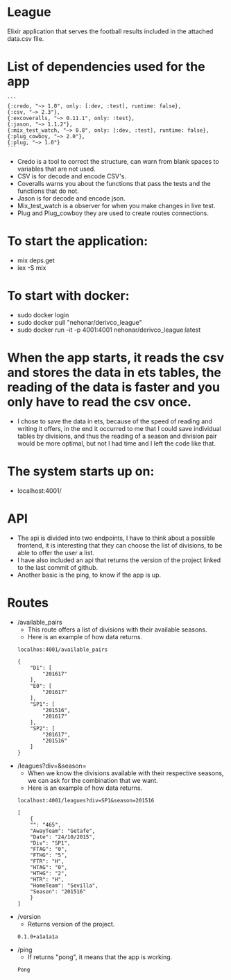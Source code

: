 # League
Elixir application that serves the football results included in the attached data.csv file.

# List of dependencies used for the app
    ```
    {:credo, "~> 1.0", only: [:dev, :test], runtime: false},
    {:csv, "~> 2.3"},
    {:excoveralls, "~> 0.11.1", only: :test},
    {:jason, "~> 1.1.2"},
    {:mix_test_watch, "~> 0.8", only: [:dev, :test], runtime: false},
    {:plug_cowboy, "~> 2.0"},
    {:plug, "~> 1.0"}
    ```
- Credo is a tool to correct the structure, 
can warn from blank spaces to variables that are not used.
- CSV is for decode and encode CSV's.
- Coveralls warns you about the functions that pass the tests 
and the functions that do not.
- Jason is for decode and encode json.
- Mix_test_watch is a observer for when you make changes in live test.
- Plug and Plug_cowboy they are used to create routes connections.

# To start the application:
- mix deps.get
- iex -S mix

# To start with docker:
- sudo docker login
- sudo docker pull "nehonar/derivco_league"
- sudo docker run -it -p 4001:4001 nehonar/derivco_league:latest

# When the app starts, it reads the csv and stores the data in ets tables, the reading of the data is faster and you only have to read the csv once.

- I chose to save the data in ets, because of the speed of reading and writing it offers, 
in the end it occurred to me that I could save individual tables by divisions, 
and thus the reading of a season and division pair would be more optimal, 
but not I had time and I left the code like that.


# The system starts up on: 
- localhost:4001/

# API 
- The api is divided into two endpoints, I have to think about a possible frontend, 
it is interesting that they can choose the list of divisions, 
to be able to offer the user a list.
- I have also included an api that returns the version of the project 
linked to the last commit of github.
- Another basic is the ping, to know if the app is up.

# Routes
- /available_pairs
    - This route offers a list of divisions with their available seasons.
    - Here is an example of how data returns.
    ```
    localhos:4001/available_pairs

    {
        "D1": [
            "201617"
        ],
        "E0": [
            "201617"
        ],
        "SP1": [
            "201516",
            "201617"
        ],
        "SP2": [
            "201617",
            "201516"
        ]
    }
    ```
- /leagues?div=&season=
    - When we know the divisions available with their respective seasons, 
    we can ask for the combination that we want.
    - Here is an example of how data returns.
    ```
    localhost:4001/leagues?div=SP1&season=201516

    [
        {
        "": "465",
        "AwayTeam": "Getafe",
        "Date": "24/10/2015",
        "Div": "SP1",
        "FTAG": "0",
        "FTHG": "5",
        "FTR": "H",
        "HTAG": "0",
        "HTHG": "2",
        "HTR": "H",
        "HomeTeam": "Sevilla",
        "Season": "201516"
        }
    ]
    ```
- /version
    - Returns version of the project.
    ```
    0.1.0+a1a1a1a
    ```
- /ping
    - If returns "pong", it means that the app is working.
    ```
    Pong
    ```


